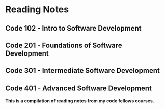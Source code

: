 # Reading Notes
## Code 102 - Intro to Software Development
## Code 201 - Foundations of Software Development
## Code 301 - Intermediate Software Development
## Code 401 - Advanced Software Development
#### This is a compilation of reading notes from my code fellows courses.
